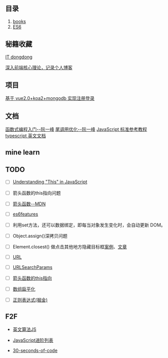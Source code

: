 ## 目录

1. [books](https://github.com/HurricaneTBS/nodejs/tree/main/books)
2. [ES6](https://github.com/HurricaneTBS/nodejs/blob/main/es/readme.md)

## 秘籍收藏

[IT dongdong](https://docs.itdongdong.com/collection/index.html)

[深入前端核心理论，记录个人博客](https://github.com/simon9124/my_demos)

## 项目

[基于 vue2.0+koa2+mongodb 实现注册登录](https://github.com/stzhongjie/vue-login)

## 文档

[函数式编程入门--阮一峰](https://www.ruanyifeng.com/blog/2017/02/fp-tutorial.html)
[尾调用优化--阮一峰](http://www.ruanyifeng.com/blog/2015/04/tail-call.html)
[JavaScript 标准参考教程](http://javascript.ruanyifeng.com/#toc3)
[typescript 英文文档](https://www.typescriptlang.org/docs/handbook/2/objects.html)
## mine learn


## TODO

- [ ] [Understanding "This" in JavaScript](https://www.codementor.io/@dariogarciamoya/understanding--this--in-javascript-du1084lyn?icn=post-8i1jca6jp&ici=post-du1084lyn)
- [ ] 箭头函数的this指向问题
- [ ] [箭头函数--MDN](https://developer.mozilla.org/zh-CN/docs/Web/JavaScript/Reference/Functions/Arrow_functions)
- [ ] [es6features](https://github.com/lukehoban/es6features#arrows)
- [ ] 利用set方法，还可以数据绑定，即每当对象发生变化时，会自动更新 DOM。
- [ ] Object.assign()深拷贝问题
- [ ] Element.closest() 做点击其他地方隐藏目标框[案例](https://codepen.io/StrengthandFreedom/pen/1fc445ec99603fe7c1d42d467f3add4c)、[文章](https://techstacker.com/close-modal-click-outside-vanilla-javascript/)

- [ ] [URL](https://developer.mozilla.org/zh-CN/docs/Web/API/URL)
- [ ] [URLSearchParams](https://developer.mozilla.org/zh-CN/docs/Web/API/URLSearchParams)

- [ ] [箭头函数的this指向](https://segmentfault.com/a/1190000010680814)
- [ ] [数组扁平化](http://caibaojian.com/js-array-flatten.html)
- [ ] [正则表达式(掘金)](https://juejin.cn/post/6844903487155732494)





## F2F

- [英文算法JS](https://github.com/sohamkamani/javascript-design-patterns-for-humans/blob/master/README.md)
- [JavaScript进阶列表](https://github.com/luan0ap/javascript-questions/blob/master/zh-CN/README-zh_CN.md)

- [30-seconds-of-code](https://github.com/luan0ap/30-seconds-of-code#speech-synthesis-experimental)
